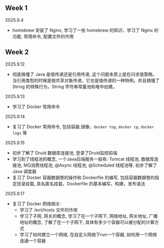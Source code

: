 ## Week 1

2025.9.4

* homebrew 安装了 Nginx, 学习了一些 homebrew 的知识，学习了 Nginx 的功能, 常用命令, 配置文件的作用

## Week 2

2025.9.12

* 彻底搞懂了 Java 是值传递还是引用传递, 这个问题本质上是在问求值策略。当引用类型的时候是按共享对象传递，它也是值传递的一种特例。并且搞懂了 String 的特殊行为，String 字符串常量池和堆中创建。

2025.9.13

* 学习了 Docker 常用命令

2025.9.14

* 复习了 Docker 常用命令, 包括容器,镜像，`docker top`, `docker cp`, `docker logs` 等

2025.9.15

* 初步了解了 Druid 数据库连接池, 登录了Druid监控前端
* 学习到了线程池的概念, 一个Java后端服务一般有: Tomcat 线程池, 数据库连接池, MQ消费线程池, @Async 线程池, @Scheduled 线程池等, 初步了解了 Java 调度器
* 复习了 Docker 容器数据卷的操作和 Dockerfile 的编写, 包括容器数据卷的指定目录挂载, 具名匿名挂载，Dockerfile 的基本编写，构建，发布语法

2025.9.17

* 复习了 Docker 网络相关:
    * 学习了 /ect/hosts 文件的作用 
    * 学习了子网, 网关的概念, 学习了在一个子网下, 网络地址, 网关地址, 广播地址的概念, 了解了在一个子网下, 具体有多少个容器可以被分配的计算方式
    * 学习了如何建立一个网络, 在自定义网络下run一个容器, 如何用一个网络连通一个容器



